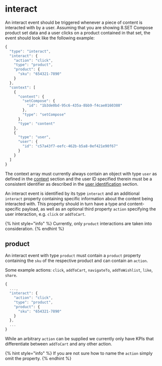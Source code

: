 # interact

An interact event should be triggered whenever a piece of content is interacted with by a user. Assuming that you are showing 8.SET Compose product set data and a user clicks on a product contained in that set, the event should look like the following example:

```javascript
{
  "type": "interact",
  "interact": {
    "action": "click",
    "type": "product",
    "product": {
      "sku": "654321-7890"
    }
  },
  "context": [
    {
      "content": {
        "setCompose": {
          "id": "1b3de0bd-95c6-435a-8bb9-f4cae0160388"
        },
        "type": "setCompose"
      },
      "type": "content"
    },
    {
      "type": "user",
      "user": {
        "id": "c57a43f7-eefc-462b-b5a8-0ef421e90f67"
      }
    }
  ]
}
```

The context array must currently always contain an object with type `user` as defined in the [context](../../general/context.md) section and the user ID specified therein must be a consistent identifier as described in the [user identification](../../general/user-identification.md) section.&#x20;

An interact event is identified by its type `interact` and an additional `interact` property containing specific information about the content being interacted with. This property should in turn have a type and content-specific payload, as well as an optional third property `action` specifying the user interaction, e.g. `click` or `addToCart`.

{% hint style="info" %}
Currently, only `product` interactions are taken into consideration.
{% endhint %}

## product

An interact event with type `product` must contain a `product` property containing the `sku` of the respective product and can contain an `action`.

Some example actions: `click`, `addToCart`, `navigateTo`, `addToWishlist`, `like`, `share`.

```javascript
{ 
  ...,
  "interact": {
    "action": "click",
    "type": "product",
    "product": {
      "sku": "654321-7890"
    }
  },
  ...
}
```

While an arbitrary `action` can be supplied we currently only have KPIs that differentiate between `addToCart` and any other action.&#x20;

{% hint style="info" %}
If you are not sure how to name the `action` simply omit the property.
{% endhint %}
